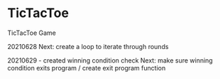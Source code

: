 # TicTacToe
TicTacToe Game

20210628
Next: create a loop to iterate through rounds

20210629 - created winning condition check
Next: make sure winning condition exits program / create exit program function
